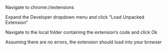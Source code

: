 Navigate to chrome://extensions

Expand the Developer dropdown menu and click “Load Unpacked Extension”

Navigate to the local folder containing the extension’s code and click Ok

Assuming there are no errors, the extension should load into your browser
